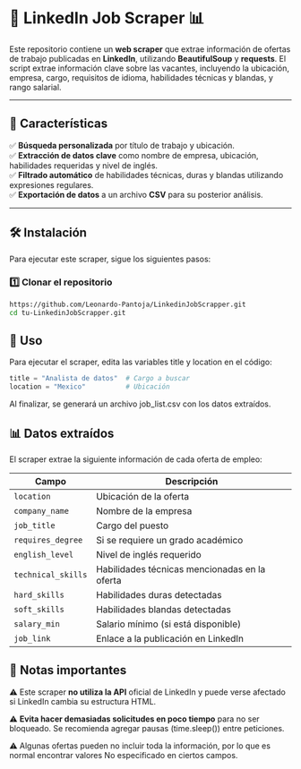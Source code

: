 # 🚀 LinkedIn Job Scraper 📊

Este repositorio contiene un **web scraper** que extrae información de ofertas de trabajo publicadas en **LinkedIn**, utilizando **BeautifulSoup** y **requests**. El script extrae información clave sobre las vacantes, incluyendo la ubicación, empresa, cargo, requisitos de idioma, habilidades técnicas y blandas, y rango salarial.

---

## 📌 Características

✅ **Búsqueda personalizada** por título de trabajo y ubicación.  
✅ **Extracción de datos clave** como nombre de empresa, ubicación, habilidades requeridas y nivel de inglés.  
✅ **Filtrado automático** de habilidades técnicas, duras y blandas utilizando expresiones regulares.  
✅ **Exportación de datos** a un archivo **CSV** para su posterior análisis.  

---

## 🛠️ Instalación

Para ejecutar este scraper, sigue los siguientes pasos:

### 1️⃣ Clonar el repositorio

```bash
https://github.com/Leonardo-Pantoja/LinkedinJobScrapper.git
cd tu-LinkedinJobScrapper.git
```

## 📄 Uso
Para ejecutar el scraper, edita las variables title y location en el código:
```python
title = "Analista de datos"  # Cargo a buscar
location = "Mexico"          # Ubicación
```

Al finalizar, se generará un archivo job_list.csv con los datos extraídos.

## 📊 Datos extraídos
El scraper extrae la siguiente información de cada oferta de empleo:

| Campo              | Descripción |
|--------------------|-------------|
| `location`        | Ubicación de la oferta |
| `company_name`    | Nombre de la empresa |
| `job_title`       | Cargo del puesto |
| `requires_degree` | Si se requiere un grado académico |
| `english_level`   | Nivel de inglés requerido |
| `technical_skills` | Habilidades técnicas mencionadas en la oferta |
| `hard_skills`     | Habilidades duras detectadas |
| `soft_skills`     | Habilidades blandas detectadas |
| `salary_min`      | Salario mínimo (si está disponible) |
| `job_link`        | Enlace a la publicación en LinkedIn |

## 📌 Notas importantes
⚠️ Este scraper **no utiliza la API** oficial de LinkedIn y puede verse afectado si LinkedIn cambia su estructura HTML.

⚠️ **Evita hacer demasiadas solicitudes en poco tiempo** para no ser bloqueado. Se recomienda agregar pausas (time.sleep()) entre peticiones.

⚠️ Algunas ofertas pueden no incluir toda la información, por lo que es normal encontrar valores No especificado en ciertos campos.
